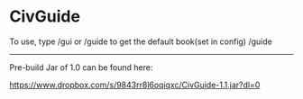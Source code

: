 # CivGuide
To use, type /gui or /guide to get the default book(set in config)
/guide <bookname or book full name>

------
Pre-build Jar of 1.0 can be found here:

https://www.dropbox.com/s/9843rr8l6oqiqxc/CivGuide-1.1.jar?dl=0